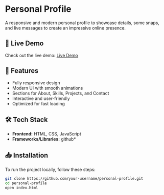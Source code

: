 # Personal Profile

A responsive and modern personal profile to showcase details, some snaps, and live messages to create an impressive online presence.

## 🚀 Live Demo

Check out the live demo: [Live Demo](https://biveksah99.netlify.app/)  

## 📌 Features

- Fully responsive design  
- Modern UI with smooth animations  
- Sections for About, Skills, Projects, and Contact  
- Interactive and user-friendly  
- Optimized for fast loading  

## 🛠️ Tech Stack

- **Frontend:** HTML, CSS, JavaScript  
- **Frameworks/Libraries:** github*  

## 📥 Installation

To run the project locally, follow these steps:

```sh
git clone https://github.com/your-username/personal-profile.git
cd personal-profile
open index.html
